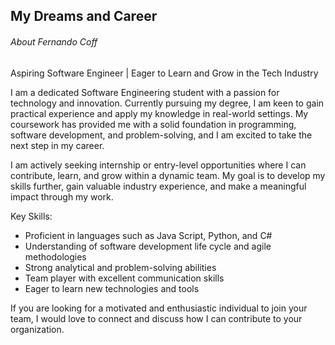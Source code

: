 ## My Dreams and Career

###### About Fernando Coff

Aspiring Software Engineer | Eager to Learn and Grow in the Tech Industry

I am a dedicated Software Engineering student with a passion for technology and innovation. Currently pursuing my degree, I am keen to gain practical experience and apply my knowledge in real-world settings. My coursework has provided me with a solid foundation in programming, software development, and problem-solving, and I am excited to take the next step in my career.

I am actively seeking internship or entry-level opportunities where I can contribute, learn, and grow within a dynamic team. My goal is to develop my skills further, gain valuable industry experience, and make a meaningful impact through my work.

Key Skills:
- Proficient in languages such as Java Script, Python, and C#
- Understanding of software development life cycle and agile methodologies
- Strong analytical and problem-solving abilities
- Team player with excellent communication skills
- Eager to learn new technologies and tools

If you are looking for a motivated and enthusiastic individual to join your team, I would love to connect and discuss how I can contribute to your organization.



